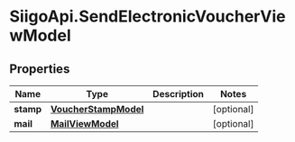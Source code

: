 # SiigoApi.SendElectronicVoucherViewModel

## Properties

Name | Type | Description | Notes
------------ | ------------- | ------------- | -------------
**stamp** | [**VoucherStampModel**](VoucherStampModel.md) |  | [optional] 
**mail** | [**MailViewModel**](MailViewModel.md) |  | [optional] 


